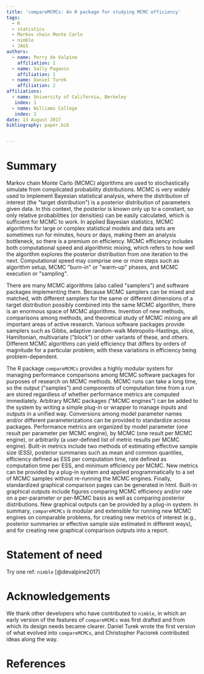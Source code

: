 ```yaml
---
title: 'compareMCMCs: An R package for studying MCMC efficiency'
tags:
  - R
  - statistics
  - Markov chain Monte Carlo
  - nimble
  - JAGS
authors:
  - name: Perry de Valpine
    affiliation: 1
  - name: Sally Paganin
    affiliation: 1
  - name: Daniel Turek
    affiliation: 2
affiliations:
  - name: University of California, Berkeley
   index: 1
  - name: Williams College
   index: 2
date: 13 August 2017
bibliography: paper.bib


---
```


# Summary

Markov chain Monte Carlo (MCMC) algorithms are used to stochastically simulate from complicated probability distributions.  MCMC is very widely used to implement Bayesian statistical analysis, where the distribution of interest (the "target distribution") is a posterior distribution of parameters given data.  In this context, the posterior is known only up to a constant, so only relative probabilities (or densities) can be easily calculated, which is sufficient for MCMC to work.   In applied Bayesian statistics, MCMC algorithms for large or complex statistical models and data sets are sometimes run for minutes, hours or days, making them an analysis bottleneck, so there is a premium on efficiency.  MCMC efficiency includes both computational speed and algorithmic mixing, which refers to how well the algorithm explores the posterior distribution from one iteration to the next.  Computational speed may comprise one or more steps such as algorithm setup, MCMC "burn-in" or "warm-up" phases, and MCMC execution or "sampling". 

There are many MCMC algorithms (also called "samplers") and software packages implementing them.   Because MCMC samplers can be mixed and matched, with different samplers for the same or different dimensions of a target distribution possibly combined into the same MCMC algorithm, there is an enormous space of MCMC algorithms.  Invention of new methods, comparisons among methods, and theoretical study of MCMC mixing are all important areas of active research.  Various software packages provide samplers such as Gibbs, adaptive random-walk Metropolis-Hastings, slice, Hamiltonian, multivariate ("block") or other variants of these, and others.  Different MCMC algorithms can yield efficiency that differs by orders of magnitude for a particular problem, with these variations in efficiency being problem-dependent. 

The R package `compareMCMCs` provides a highly modular system for managing performance comparisons among MCMC software packages for purposes of research on MCMC methods.   MCMC runs can take a long time, so the output ("samples") and components of computation time from a run are stored regardless of whether performance metrics are computed immediately.   Arbitrary MCMC packages ("MCMC engines") can be added to the system by writing a simple plug-in or wrapper to manage inputs and outputs in a unified way.   Conversions among model parameter names and/or different parameterizations can be provided to standardize across packages.   Performance metrics are organized by model parameter (one result per parameter per MCMC engine), by MCMC (one result per MCMC engine), or arbitrarily (a user-defined list of metric results per MCMC engine).   Built-in metrics include two methods of estimating effective sample size (ESS), posterior summaries such as mean and common quantiles, efficiency defined as ESS per computation time, rate defined as computation time per ESS, and minimum efficiency per MCMC.   New metrics can be provided by a plug-in system and applied programmatically to a set of MCMC samples without re-running the MCMC engines.   Finally, standardized graphical comparison pages can be generated in html.  Built-in graphical outputs include figures comparing MCMC efficiency and/or rate on a per-parameter or per-MCMC basis as well as comparing posterior distributions.   New graphical outputs can be provided by a plug-in system.   In summary, `compareMCMCs` is modular and extensible for running new MCMC engines on comparable problems, for creating new metrics of interest (e.g., posterior summaries or effective sample size estimated in different ways), and for creating new graphical comparison outputs into a report.

# Statement of need

Try one ref:  `nimble` [@devalpine2017]

# Acknowledgements

We thank other developers who have contributed to `nimble`, in which an early version of the features of `compareMCMCs` was first drafted and from which its design needs became clearer.  Daniel Turek wrote the first version of what evolved into `compareMCMCs`, and Christopher Paciorek contributed ideas along the way.

# References
